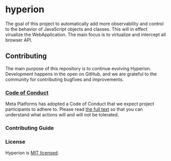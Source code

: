 # hyperion

The goal of this project to automatically add more observability and control to the behavior of JavaScript objects and classes.
This will in effect virualize the WebApplication.
The main focus is to virtualize and intercept all browser API.


## Contributing

The main purpose of this repository is to continue evolving Hyperion. Development happens in the open on GitHub, and we are grateful to the community for contributing bugfixes and improvements.

### [Code of Conduct](https://code.fb.com/codeofconduct)

Meta Platforms has adopted a Code of Conduct that we expect project participants to adhere to. Please read [the full text](https://code.fb.com/codeofconduct) so that you can understand what actions will and will not be tolerated.

### Contributing Guide
<TBD>

### License

Hyperion is [MIT licensed](./LICENSE).
